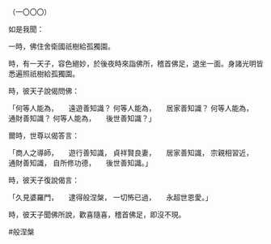 （一〇〇〇）

如是我聞：

一時，佛住舍衛國祇樹給孤獨園。

時，有一天子，容色絕妙，於後夜時來詣佛所，稽首佛足，退坐一面。身諸光明皆悉遍照祇樹給孤獨園。

時，彼天子說偈問佛：

「何等人能為，　　遠遊善知識？
何等人能為，　　居家善知識？
何等人能為，　　通財善知識？
何等人能為，　　後世善知識？」

爾時，世尊以偈答言：

「商人之導師，　　遊行善知識，
貞祥賢良妻，　　居家善知識，
宗親相習近，　　通財善知識，
自所修功德，　　後世善知識。」

時，彼天子復說偈言：

「久見婆羅門，　　逮得般涅槃，
一切怖已過，　　永超世恩愛。」

時，彼天子聞佛所說，歡喜隨喜，稽首佛足，即沒不現。



#般涅槃
